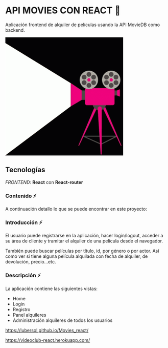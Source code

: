  # API MOVIES CON REACT :movie_camera:

Aplicación frontend de alquiler de películas usando la API MovieDB como backend.

![Screenshot](tenor.gif)

## Tecnologías 

*FRONTEND*: **React** con  **React-router**

### Contenido :zap:

A continuación detallo lo que se puede encontrar en este proyecto:

### Introducción :zap:

El usuario puede registrarse en la aplicación, hacer login/logout, acceder a su área de cliente y tramitar el alquiler de una película desde el navegador.

También puede buscar películas por título, id, por género o por actor. Así como ver si tiene alguna película alquilada con fecha de alquiler, de devolución, precio...etc.

### Descripción :zap:

La aplicación contiene las siguientes vistas:

* Home
* Login
* Registro
* Panel alquileres
* Administración alquileres de todos los usuarios

https://lubersol.github.io/Movies_react/

https://videoclub-react.herokuapp.com/













